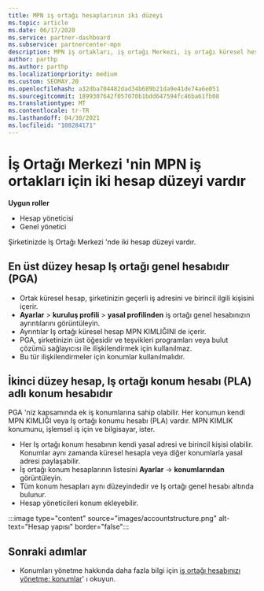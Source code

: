 ```yaml
---
title: MPN iş ortağı hesaplarının iki düzeyi
ms.topic: article
ms.date: 06/17/2020
ms.service: partner-dashboard
ms.subservice: partnercenter-mpn
description: MPN iş ortakları, iş ortağı Merkezi, iş ortağı küresel hesabı (PGA) ve Iş ortağı konumu hesabı (PLA) için iki hesap düzeyi hakkında bilgi alabilir.
author: parthp
ms.author: parthp
ms.localizationpriority: medium
ms.custom: SEOMAY.20
ms.openlocfilehash: a32dba704482dad34b689b21da9e41de74a6e051
ms.sourcegitcommit: 1899307642f057070b1bdd647594fc46ba61fb08
ms.translationtype: MT
ms.contentlocale: tr-TR
ms.lasthandoff: 04/30/2021
ms.locfileid: "108284171"
---
```

# <a name="partner-center-has-two-levels-of-accounts-for-mpn-partners"></a>İş Ortağı Merkezi 'nin MPN iş ortakları için iki hesap düzeyi vardır

**Uygun roller**

- Hesap yöneticisi
- Genel yönetici

Şirketinizde Iş Ortağı Merkezi 'nde iki hesap düzeyi vardır.

## <a name="the-top-level-account-is-the-partner-global-account-pga"></a>En üst düzey hesap Iş ortağı genel hesabıdır (PGA)

- Ortak küresel hesap, şirketinizin geçerli iş adresini ve birincil ilgili kişisini içerir. 
- **Ayarlar**  >  **kuruluş profili**  >  **yasal profilinden** iş ortağı genel hesabınızın ayrıntılarını görüntüleyin.
- Ayrıntılar Iş ortağı küresel hesap MPN KIMLIĞINI de içerir. 
- PGA, şirketinizin üst öğesidir ve teşvikleri programları veya bulut çözümü sağlayıcısı ile ilişkilendirmek için kullanılmaz. 
- Bu tür ilişkilendirmeler için konumlar kullanılmalıdır.

## <a name="the-second-level-account-is-the-location-account-called-partner-location-account-pla"></a>İkinci düzey hesap, Iş ortağı konum hesabı (PLA) adlı konum hesabıdır

PGA 'niz kapsamında ek iş konumlarına sahip olabilir. Her konumun kendi MPN KIMLIĞI veya Iş ortağı konumu hesabı (PLA) vardır. MPN KIMLIK konumunu, işlemsel iş için ve bilgisayar, ister.

- Her Iş ortağı konum hesabının kendi yasal adresi ve birincil kişisi olabilir. Konumlar aynı zamanda küresel hesapla veya diğer konumlarla yasal adresi paylaşabilir.
- İş ortağı konum hesaplarının listesini **Ayarlar**  ->  **konumlarından** görüntüleyin.
- Tüm konum hesapları aynı düzeyindedir ve Iş ortağı genel hesabı altında bulunur.
- Hesap yöneticileri konum ekleyebilir.

:::image type="content" source="images/accountstructure.png" alt-text="Hesap yapısı" border="false":::

## <a name="next-steps"></a>Sonraki adımlar

- Konumları yönetme hakkında daha fazla bilgi için [iş ortağı hesabınızı yönetme: konumlar](manage-locations.md)' ı okuyun.
